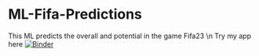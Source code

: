 # ML-Fifa-Predictions
This ML predicts the overall and potential in the game Fifa23
\n
Try my app here [![Binder](https://mybinder.org/badge_logo.svg)](https://mybinder.org/v2/gh/joshuafrank77/ML-Fifa-Predictions/HEAD?urlpath=%2Fvoila%2Frender%2FPredict_single_player.ipynb)
